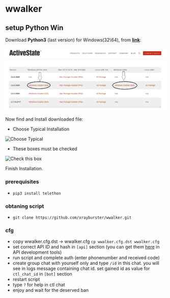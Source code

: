 # wwalker

## setup Python Win

Download **Python3** (last version) for Windows(32\64), from [**link**](https://www.activestate.com/products/activepython/downloads/):

![Choose Version](https://github.com/Jabbawalker/wwalker/blob/master/PythonChooseVersion.png)

Now find and Install downloaded file:
* Choose Typical Installation

![Choose Typical](https://github.com/wwfix/wwalker/blob/master/PythonTypical.png)

* These boxes must be checked

![Check this box](https://github.com/wwfix/wwalker/blob/master/PythonChecked.png)

Finish Installation.
    
### prerequisites
* `pip3 install telethon`

### obtaning script
*  `git clone https://github.com/xrayburster/wwalker.git`

### cfg
*  copу wwalker.cfg.dst -> wwalker.cfg `cp wwalker.cfg.dst wwalker.cfg`
* set correct API ID and hash in `[api]` section (you can get them [here](https://my.telegram.org) in API development tools)
* run script and complete auth (enter phonenumber and received code)
* create group chat with yourself only and type `/id` in this chat.
  you will see in logs message containing chat id. set gained id as value for `ctl_chat_id` in `[bot]` section
* restart script
* type `?` for help in ctl chat
* enjoy and wait for the deserved ban
